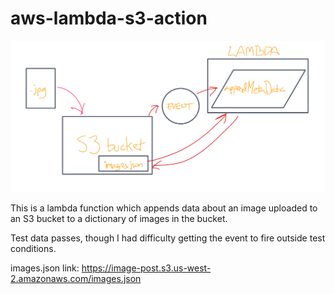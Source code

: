 # aws-lambda-s3-action

![](AWS-S3-Lambda.png)

This is a lambda function which appends data about an image uploaded to an S3 bucket to a dictionary of images in the bucket.

Test data passes, though I had difficulty getting the event to fire outside test conditions.

images.json link: https://image-post.s3.us-west-2.amazonaws.com/images.json

